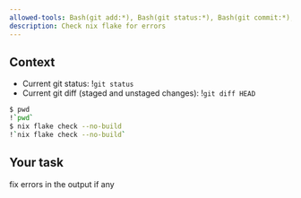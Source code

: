 ```yaml
---
allowed-tools: Bash(git add:*), Bash(git status:*), Bash(git commit:*), Bash(git reset:*), Bash(git add:*), Bash(git diff:*), Bash(git branch:*), Bash(git log:*), Bash(nix flake check:*)
description: Check nix flake for errors
---
```


## Context

- Current git status: !`git status`
- Current git diff (staged and unstaged changes): !`git diff HEAD`


```bash
$ pwd
!`pwd`
$ nix flake check --no-build
!`nix flake check --no-build`
```

## Your task

fix errors in the output if any